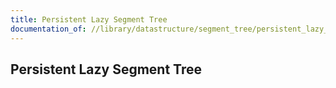 ```yaml
---
title: Persistent Lazy Segment Tree
documentation_of: //library/datastructure/segment_tree/persistent_lazy_segment_tree.hpp
---
```

## Persistent Lazy Segment Tree